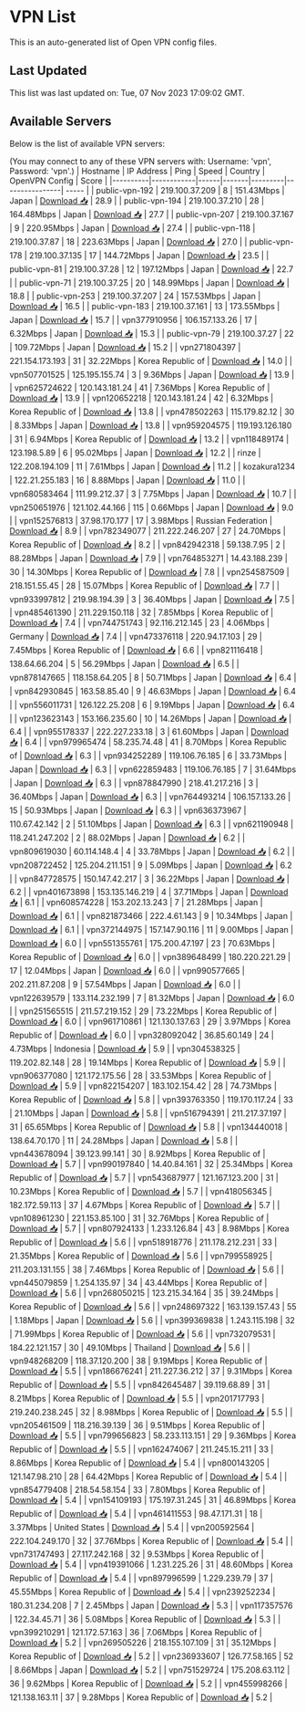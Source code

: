 # VPN List

This is an auto-generated list of Open VPN config files.

## Last Updated

This list was last updated on: Tue, 07 Nov 2023 17:09:02 GMT.

## Available Servers

Below is the list of available VPN servers:

(You may connect to any of these VPN servers with: Username: 'vpn', Password: 'vpn'.)
| Hostname | IP Address | Ping | Speed | Country | OpenVPN Config | Score |
|----------|------------|------|-------|---------|----------------| ----- |
| public-vpn-192 | 219.100.37.209 | 8 | 151.43Mbps | Japan | [Download 📥](./configs/server_0_JP.ovpn) | 28.9 |
| public-vpn-194 | 219.100.37.210 | 28 | 164.48Mbps | Japan | [Download 📥](./configs/server_1_JP.ovpn) | 27.7 |
| public-vpn-207 | 219.100.37.167 | 9 | 220.95Mbps | Japan | [Download 📥](./configs/server_2_JP.ovpn) | 27.4 |
| public-vpn-118 | 219.100.37.87 | 18 | 223.63Mbps | Japan | [Download 📥](./configs/server_3_JP.ovpn) | 27.0 |
| public-vpn-178 | 219.100.37.135 | 17 | 144.72Mbps | Japan | [Download 📥](./configs/server_4_JP.ovpn) | 23.5 |
| public-vpn-81 | 219.100.37.28 | 12 | 197.12Mbps | Japan | [Download 📥](./configs/server_5_JP.ovpn) | 22.7 |
| public-vpn-71 | 219.100.37.25 | 20 | 148.99Mbps | Japan | [Download 📥](./configs/server_6_JP.ovpn) | 18.8 |
| public-vpn-253 | 219.100.37.207 | 24 | 157.53Mbps | Japan | [Download 📥](./configs/server_7_JP.ovpn) | 16.5 |
| public-vpn-183 | 219.100.37.161 | 13 | 173.55Mbps | Japan | [Download 📥](./configs/server_8_JP.ovpn) | 15.7 |
| vpn377910956 | 106.157.133.26 | 17 | 6.32Mbps | Japan | [Download 📥](./configs/server_9_JP.ovpn) | 15.3 |
| public-vpn-79 | 219.100.37.27 | 22 | 109.72Mbps | Japan | [Download 📥](./configs/server_10_JP.ovpn) | 15.2 |
| vpn271804397 | 221.154.173.193 | 31 | 32.22Mbps | Korea Republic of | [Download 📥](./configs/server_11_KR.ovpn) | 14.0 |
| vpn507701525 | 125.195.155.74 | 3 | 9.36Mbps | Japan | [Download 📥](./configs/server_12_JP.ovpn) | 13.9 |
| vpn625724622 | 120.143.181.24 | 41 | 7.36Mbps | Korea Republic of | [Download 📥](./configs/server_13_KR.ovpn) | 13.9 |
| vpn120652218 | 120.143.181.24 | 42 | 6.32Mbps | Korea Republic of | [Download 📥](./configs/server_14_KR.ovpn) | 13.8 |
| vpn478502263 | 115.179.82.12 | 30 | 8.33Mbps | Japan | [Download 📥](./configs/server_15_JP.ovpn) | 13.8 |
| vpn959204575 | 119.193.126.180 | 31 | 6.94Mbps | Korea Republic of | [Download 📥](./configs/server_16_KR.ovpn) | 13.2 |
| vpn118489174 | 123.198.5.89 | 6 | 95.02Mbps | Japan | [Download 📥](./configs/server_17_JP.ovpn) | 12.2 |
| rinze | 122.208.194.109 | 11 | 7.61Mbps | Japan | [Download 📥](./configs/server_18_JP.ovpn) | 11.2 |
| kozakura1234 | 122.21.255.183 | 16 | 8.88Mbps | Japan | [Download 📥](./configs/server_19_JP.ovpn) | 11.0 |
| vpn680583464 | 111.99.212.37 | 3 | 7.75Mbps | Japan | [Download 📥](./configs/server_20_JP.ovpn) | 10.7 |
| vpn250651976 | 121.102.44.166 | 115 | 0.66Mbps | Japan | [Download 📥](./configs/server_21_JP.ovpn) | 9.0 |
| vpn152576813 | 37.98.170.177 | 17 | 3.98Mbps | Russian Federation | [Download 📥](./configs/server_22_RU.ovpn) | 8.9 |
| vpn782349077 | 211.222.246.207 | 27 | 24.70Mbps | Korea Republic of | [Download 📥](./configs/server_23_KR.ovpn) | 8.2 |
| vpn842942318 | 59.138.7.95 | 2 | 88.28Mbps | Japan | [Download 📥](./configs/server_24_JP.ovpn) | 7.9 |
| vpn764853271 | 14.43.188.239 | 30 | 14.30Mbps | Korea Republic of | [Download 📥](./configs/server_25_KR.ovpn) | 7.8 |
| vpn254587509 | 218.151.55.45 | 28 | 15.07Mbps | Korea Republic of | [Download 📥](./configs/server_26_KR.ovpn) | 7.7 |
| vpn933997812 | 219.98.194.39 | 3 | 36.40Mbps | Japan | [Download 📥](./configs/server_27_JP.ovpn) | 7.5 |
| vpn485461390 | 211.229.150.118 | 32 | 7.85Mbps | Korea Republic of | [Download 📥](./configs/server_28_KR.ovpn) | 7.4 |
| vpn744751743 | 92.116.212.145 | 23 | 4.06Mbps | Germany | [Download 📥](./configs/server_29_DE.ovpn) | 7.4 |
| vpn473376118 | 220.94.17.103 | 29 | 7.45Mbps | Korea Republic of | [Download 📥](./configs/server_30_KR.ovpn) | 6.6 |
| vpn821116418 | 138.64.66.204 | 5 | 56.29Mbps | Japan | [Download 📥](./configs/server_31_JP.ovpn) | 6.5 |
| vpn878147665 | 118.158.64.205 | 8 | 50.71Mbps | Japan | [Download 📥](./configs/server_32_JP.ovpn) | 6.4 |
| vpn842930845 | 163.58.85.40 | 9 | 46.63Mbps | Japan | [Download 📥](./configs/server_33_JP.ovpn) | 6.4 |
| vpn556011731 | 126.122.25.208 | 6 | 9.19Mbps | Japan | [Download 📥](./configs/server_34_JP.ovpn) | 6.4 |
| vpn123623143 | 153.166.235.60 | 10 | 14.26Mbps | Japan | [Download 📥](./configs/server_35_JP.ovpn) | 6.4 |
| vpn955178337 | 222.227.233.18 | 3 | 61.60Mbps | Japan | [Download 📥](./configs/server_36_JP.ovpn) | 6.4 |
| vpn979965474 | 58.235.74.48 | 41 | 8.70Mbps | Korea Republic of | [Download 📥](./configs/server_37_KR.ovpn) | 6.3 |
| vpn934252289 | 119.106.76.185 | 6 | 33.73Mbps | Japan | [Download 📥](./configs/server_38_JP.ovpn) | 6.3 |
| vpn622859483 | 119.106.76.185 | 7 | 31.64Mbps | Japan | [Download 📥](./configs/server_39_JP.ovpn) | 6.3 |
| vpn878847990 | 218.41.217.216 | 3 | 36.40Mbps | Japan | [Download 📥](./configs/server_40_JP.ovpn) | 6.3 |
| vpn764493214 | 106.157.133.26 | 15 | 50.93Mbps | Japan | [Download 📥](./configs/server_41_JP.ovpn) | 6.3 |
| vpn636373967 | 110.67.42.142 | 2 | 51.10Mbps | Japan | [Download 📥](./configs/server_42_JP.ovpn) | 6.3 |
| vpn621190948 | 118.241.247.202 | 2 | 88.02Mbps | Japan | [Download 📥](./configs/server_43_JP.ovpn) | 6.2 |
| vpn809619030 | 60.114.148.4 | 4 | 33.78Mbps | Japan | [Download 📥](./configs/server_44_JP.ovpn) | 6.2 |
| vpn208722452 | 125.204.211.151 | 9 | 5.09Mbps | Japan | [Download 📥](./configs/server_45_JP.ovpn) | 6.2 |
| vpn847728575 | 150.147.42.217 | 3 | 36.22Mbps | Japan | [Download 📥](./configs/server_46_JP.ovpn) | 6.2 |
| vpn401673898 | 153.135.146.219 | 4 | 37.71Mbps | Japan | [Download 📥](./configs/server_47_JP.ovpn) | 6.1 |
| vpn608574228 | 153.202.13.243 | 7 | 21.28Mbps | Japan | [Download 📥](./configs/server_48_JP.ovpn) | 6.1 |
| vpn821873466 | 222.4.61.143 | 9 | 10.34Mbps | Japan | [Download 📥](./configs/server_49_JP.ovpn) | 6.1 |
| vpn372144975 | 157.147.90.116 | 11 | 9.00Mbps | Japan | [Download 📥](./configs/server_50_JP.ovpn) | 6.0 |
| vpn551355761 | 175.200.47.197 | 23 | 70.63Mbps | Korea Republic of | [Download 📥](./configs/server_51_KR.ovpn) | 6.0 |
| vpn389648499 | 180.220.221.29 | 17 | 12.04Mbps | Japan | [Download 📥](./configs/server_52_JP.ovpn) | 6.0 |
| vpn990577665 | 202.211.87.208 | 9 | 57.54Mbps | Japan | [Download 📥](./configs/server_53_JP.ovpn) | 6.0 |
| vpn122639579 | 133.114.232.199 | 7 | 81.32Mbps | Japan | [Download 📥](./configs/server_54_JP.ovpn) | 6.0 |
| vpn251565515 | 211.57.219.152 | 29 | 73.22Mbps | Korea Republic of | [Download 📥](./configs/server_55_KR.ovpn) | 6.0 |
| vpn961710861 | 121.130.137.63 | 29 | 3.97Mbps | Korea Republic of | [Download 📥](./configs/server_56_KR.ovpn) | 6.0 |
| vpn328092042 | 36.85.60.149 | 24 | 4.73Mbps | Indonesia | [Download 📥](./configs/server_57_ID.ovpn) | 5.9 |
| vpn304538325 | 119.202.82.148 | 28 | 19.14Mbps | Korea Republic of | [Download 📥](./configs/server_58_KR.ovpn) | 5.9 |
| vpn906377080 | 121.172.175.56 | 28 | 33.53Mbps | Korea Republic of | [Download 📥](./configs/server_59_KR.ovpn) | 5.9 |
| vpn822154207 | 183.102.154.42 | 28 | 74.73Mbps | Korea Republic of | [Download 📥](./configs/server_60_KR.ovpn) | 5.8 |
| vpn393763350 | 119.170.117.24 | 33 | 21.10Mbps | Japan | [Download 📥](./configs/server_61_JP.ovpn) | 5.8 |
| vpn516794391 | 211.217.37.197 | 31 | 65.65Mbps | Korea Republic of | [Download 📥](./configs/server_62_KR.ovpn) | 5.8 |
| vpn134440018 | 138.64.70.170 | 11 | 24.28Mbps | Japan | [Download 📥](./configs/server_63_JP.ovpn) | 5.8 |
| vpn443678094 | 39.123.99.141 | 30 | 8.92Mbps | Korea Republic of | [Download 📥](./configs/server_64_KR.ovpn) | 5.7 |
| vpn990197840 | 14.40.84.161 | 32 | 25.34Mbps | Korea Republic of | [Download 📥](./configs/server_65_KR.ovpn) | 5.7 |
| vpn543687977 | 121.167.123.200 | 31 | 10.23Mbps | Korea Republic of | [Download 📥](./configs/server_66_KR.ovpn) | 5.7 |
| vpn418056345 | 182.172.59.113 | 37 | 4.67Mbps | Korea Republic of | [Download 📥](./configs/server_67_KR.ovpn) | 5.7 |
| vpn108961230 | 221.153.85.100 | 31 | 32.76Mbps | Korea Republic of | [Download 📥](./configs/server_68_KR.ovpn) | 5.7 |
| vpn807924133 | 1.233.126.84 | 43 | 8.98Mbps | Korea Republic of | [Download 📥](./configs/server_69_KR.ovpn) | 5.6 |
| vpn518918776 | 211.178.212.231 | 33 | 21.35Mbps | Korea Republic of | [Download 📥](./configs/server_70_KR.ovpn) | 5.6 |
| vpn799558925 | 211.203.131.155 | 38 | 7.46Mbps | Korea Republic of | [Download 📥](./configs/server_71_KR.ovpn) | 5.6 |
| vpn445079859 | 1.254.135.97 | 34 | 43.44Mbps | Korea Republic of | [Download 📥](./configs/server_72_KR.ovpn) | 5.6 |
| vpn268050215 | 123.215.34.164 | 35 | 39.24Mbps | Korea Republic of | [Download 📥](./configs/server_73_KR.ovpn) | 5.6 |
| vpn248697322 | 163.139.157.43 | 55 | 1.18Mbps | Japan | [Download 📥](./configs/server_74_JP.ovpn) | 5.6 |
| vpn399369838 | 1.243.115.198 | 32 | 71.99Mbps | Korea Republic of | [Download 📥](./configs/server_75_KR.ovpn) | 5.6 |
| vpn732079531 | 184.22.121.157 | 30 | 49.10Mbps | Thailand | [Download 📥](./configs/server_76_TH.ovpn) | 5.6 |
| vpn948268209 | 118.37.120.200 | 38 | 9.19Mbps | Korea Republic of | [Download 📥](./configs/server_77_KR.ovpn) | 5.5 |
| vpn186676241 | 211.227.36.212 | 37 | 9.31Mbps | Korea Republic of | [Download 📥](./configs/server_78_KR.ovpn) | 5.5 |
| vpn842645487 | 39.119.68.89 | 31 | 8.21Mbps | Korea Republic of | [Download 📥](./configs/server_79_KR.ovpn) | 5.5 |
| vpn201717793 | 219.240.238.245 | 32 | 8.98Mbps | Korea Republic of | [Download 📥](./configs/server_80_KR.ovpn) | 5.5 |
| vpn205461509 | 118.216.39.139 | 36 | 9.51Mbps | Korea Republic of | [Download 📥](./configs/server_81_KR.ovpn) | 5.5 |
| vpn799656823 | 58.233.113.151 | 29 | 9.36Mbps | Korea Republic of | [Download 📥](./configs/server_82_KR.ovpn) | 5.5 |
| vpn162474067 | 211.245.15.211 | 33 | 8.86Mbps | Korea Republic of | [Download 📥](./configs/server_83_KR.ovpn) | 5.4 |
| vpn800143205 | 121.147.98.210 | 28 | 64.42Mbps | Korea Republic of | [Download 📥](./configs/server_84_KR.ovpn) | 5.4 |
| vpn854779408 | 218.54.58.154 | 33 | 7.80Mbps | Korea Republic of | [Download 📥](./configs/server_85_KR.ovpn) | 5.4 |
| vpn154109193 | 175.197.31.245 | 31 | 46.89Mbps | Korea Republic of | [Download 📥](./configs/server_86_KR.ovpn) | 5.4 |
| vpn461411553 | 98.47.171.31 | 18 | 3.37Mbps | United States | [Download 📥](./configs/server_87_US.ovpn) | 5.4 |
| vpn200592564 | 222.104.249.170 | 32 | 37.76Mbps | Korea Republic of | [Download 📥](./configs/server_88_KR.ovpn) | 5.4 |
| vpn731747493 | 27.117.242.168 | 32 | 9.53Mbps | Korea Republic of | [Download 📥](./configs/server_89_KR.ovpn) | 5.4 |
| vpn419391066 | 1.231.225.26 | 31 | 48.60Mbps | Korea Republic of | [Download 📥](./configs/server_90_KR.ovpn) | 5.4 |
| vpn897996599 | 1.229.239.79 | 37 | 45.55Mbps | Korea Republic of | [Download 📥](./configs/server_91_KR.ovpn) | 5.4 |
| vpn239252234 | 180.31.234.208 | 7 | 2.45Mbps | Japan | [Download 📥](./configs/server_92_JP.ovpn) | 5.3 |
| vpn117357576 | 122.34.45.71 | 36 | 5.08Mbps | Korea Republic of | [Download 📥](./configs/server_93_KR.ovpn) | 5.3 |
| vpn399210291 | 121.172.57.163 | 36 | 7.06Mbps | Korea Republic of | [Download 📥](./configs/server_94_KR.ovpn) | 5.2 |
| vpn269505226 | 218.155.107.109 | 31 | 35.12Mbps | Korea Republic of | [Download 📥](./configs/server_95_KR.ovpn) | 5.2 |
| vpn236933607 | 126.77.58.165 | 52 | 8.66Mbps | Japan | [Download 📥](./configs/server_96_JP.ovpn) | 5.2 |
| vpn751529724 | 175.208.63.112 | 36 | 9.62Mbps | Korea Republic of | [Download 📥](./configs/server_97_KR.ovpn) | 5.2 |
| vpn455998266 | 121.138.163.11 | 37 | 9.28Mbps | Korea Republic of | [Download 📥](./configs/server_98_KR.ovpn) | 5.2 |
